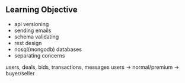 ## Learning Objective

- api versioning
- sending emails
- schema validating
- rest design
- nosql(mongodb) databases
- separating concerns

users, deals, bids, transactions, messages
users -> normal/premium -> buyer/seller
